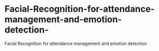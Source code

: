 # Facial-Recognition-for-attendance-management-and-emotion-detection-
Facial Recognition for attendance management and emotion detection 

